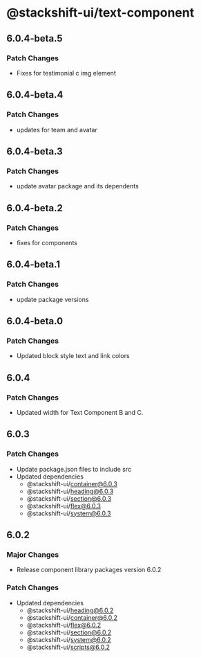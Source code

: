 # @stackshift-ui/text-component

## 6.0.4-beta.5

### Patch Changes

- Fixes for testimonial c img element

## 6.0.4-beta.4

### Patch Changes

- updates for team and avatar

## 6.0.4-beta.3

### Patch Changes

- update avatar package and its dependents

## 6.0.4-beta.2

### Patch Changes

- fixes for components

## 6.0.4-beta.1

### Patch Changes

- update package versions

## 6.0.4-beta.0

### Patch Changes

- Updated block style text and link colors

## 6.0.4

### Patch Changes

- Updated width for Text Component B and C.

## 6.0.3

### Patch Changes

- Update package.json files to include src
- Updated dependencies
  - @stackshift-ui/container@6.0.3
  - @stackshift-ui/heading@6.0.3
  - @stackshift-ui/section@6.0.3
  - @stackshift-ui/flex@6.0.3
  - @stackshift-ui/system@6.0.3

## 6.0.2

### Major Changes

- Release component library packages version 6.0.2

### Patch Changes

- Updated dependencies
  - @stackshift-ui/heading@6.0.2
  - @stackshift-ui/container@6.0.2
  - @stackshift-ui/flex@6.0.2
  - @stackshift-ui/section@6.0.2
  - @stackshift-ui/system@6.0.2
  - @stackshift-ui/scripts@6.0.2
